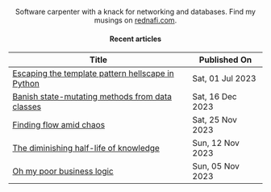 <div align="center">

Software carpenter with a knack for networking and databases. Find my musings on
<a href="https://rednafi.com/" rel="me">rednafi.com</a>.
<div>

#### Recent articles

| Title | Published On |
| ----- | ------------ |
| [Escaping the template pattern hellscape in Python](https://rednafi.com/python/escape_template_pattern/) | Sat, 01 Jul 2023 |
| [Banish state-mutating methods from data classes](https://rednafi.com/python/dataclasses_and_methods/) | Sat, 16 Dec 2023 |
| [Finding flow amid chaos](https://rednafi.com/zephyr/finding_flow_amid_chaos/) | Sat, 25 Nov 2023 |
| [The diminishing half-life of knowledge](https://rednafi.com/zephyr/diminishing_half_life_of_knowledge/) | Sun, 12 Nov 2023 |
| [Oh my poor business logic](https://rednafi.com/zephyr/oh_my_poor_business_logic/) | Sun, 05 Nov 2023 |

